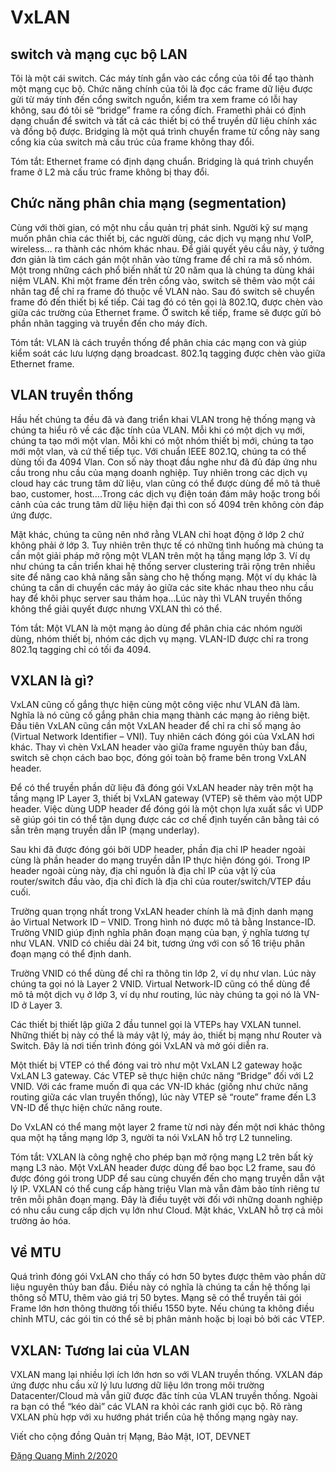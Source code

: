﻿# VxLAN

##  switch và mạng cục bộ LAN

Tôi là một cái switch. Các máy tính gắn vào các cổng của tôi để tạo thành một mạng cục bộ. Chức năng chính của tôi là đọc các frame dữ liệu được gửi từ máy tính đến cổng switch nguồn, kiểm tra xem frame có lỗi hay không, sau đó tôi sẽ “bridge” frame ra cổng đích. Framethì phải có định dạng chuẩn để switch và tất cả các thiết bị có thể truyền dữ liệu chính xác và đồng bộ được. Bridging là một quá trình chuyển frame từ cổng này sang cổng kia của switch mà cấu trúc của frame không thay đổi.

  

Tóm tắt: Ethernet frame có định dạng chuẩn. Bridging là quá trình chuyển frame ở L2 mà cấu trúc frame không bị thay đổi.

  

## Chức năng phân chia mạng (segmentation)

  

Cùng với thời gian, có một nhu cầu quản trị phát sinh. Người kỹ sư mạng muốn phân chia các thiết bị, các người dùng, các dịch vụ mạng như VoIP, wireless… ra thành các nhóm khác nhau. Để giải quyết yêu cầu này, ý tưởng đơn giản là tìm cách gán một nhãn vào từng frame để chỉ ra mã số nhóm. Một trong những cách phổ biến nhất từ 20 năm qua là chúng ta dùng khái niệm VLAN. Khi một frame đến trên cổng vào, switch sẽ thêm vào một cái nhãn tag để chỉ ra frame đó thuộc về VLAN nào. Sau đó switch sẽ chuyển frame đó đến thiết bị kế tiếp. Cái tag đó có tên gọi là 802.1Q, được chèn vào giữa các trường của Ethernet frame. Ở switch kế tiếp, frame sẽ được gửi bỏ phần nhãn tagging và truyền đến cho máy đích.

  

Tóm tắt: VLAN là cách truyền thống để phân chia các mạng con và giúp kiểm soát các lưu lượng dạng broadcast. 802.1q tagging được chèn vào giữa Ethernet frame.

  

## VLAN truyền thống

  

Hầu hết chúng ta đều đã và đang triển khai VLAN trong hệ thống mạng và chúng ta hiểu rõ về các đặc tính của VLAN. Mỗi khi có một dịch vụ mới, chúng ta tạo mới một vlan. Mỗi khi có một nhóm thiết bị mới, chúng ta tạo mới một vlan, và cứ thế tiếp tục. Với chuẩn IEEE 802.1Q, chúng ta có thể dùng tối đa 4094 Vlan. Con số này thoạt đầu nghe như đã đủ đáp ứng nhu cầu trong nhu cầu của mạng doanh nghiệp. Tuy nhiên trong các dịch vụ cloud hay các trung tâm dữ liệu, vlan cũng có thể được dùng để mô tả thuê bao, customer, host….Trong các dịch vụ điện toán đám mây hoặc trong bối cảnh của các trung tâm dữ liệu hiện đại thì con số 4094 trên không còn đáp ứng được.

  

Mặt khác, chúng ta cũng nên nhớ rằng VLAN chỉ hoạt động ở lớp 2 chứ không phải ở lớp 3. Tuy nhiên trên thực tế có những tình huống mà chúng ta cần một giải pháp mở rộng một VLAN trên một hạ tầng mạng lớp 3. Ví dụ như chúng ta cần triển khai hệ thống server clustering trãi rộng trên nhiều site để nâng cao khả năng sẵn sàng cho hệ thống mạng. Một ví dụ khác là chúng ta cần di chuyển các máy ảo giữa các site khác nhau theo nhu cầu hay để khôi phục server sau thảm họa…Lúc này thì VLAN truyền thống không thể giải quyết được nhưng VXLAN thì có thể.

  

Tóm tắt: Một VLAN là một mạng ảo dùng để phân chia các nhóm người dùng, nhóm thiết bị, nhóm các dịch vụ mạng. VLAN-ID được chỉ ra trong 802.1q tagging chỉ có tối đa 4094.

  

## VXLAN là gì?

  

VxLAN cũng cố gắng thực hiện cùng một công việc như VLAN đã làm. Nghĩa là nó cũng cố gắng phân chia mạng thành các mạng ảo riêng biệt. Đầu tiên VxLAN cũng cần một VxLAN header để chỉ ra chỉ số mạng ảo (Virtual Network Identifier – VNI). Tuy nhiên cách đóng gói của VxLAN hơi khác. Thay vì chèn VxLAN header vào giữa frame nguyên thủy ban đầu, switch sẽ chọn cách bao bọc, đóng gói toàn bộ frame bên trong VxLAN header.

  

Để có thể truyền phần dữ liệu đã đóng gói VxLAN header này trên một hạ tầng mạng IP Layer 3, thiết bị VxLAN gateway (VTEP) sẽ thêm vào một UDP header. Việc dùng UDP header để đóng gói là một chọn lựa xuất sắc vì UDP sẽ giúp gói tin có thể tận dụng được các cơ chế định tuyến cân bằng tải có sẵn trên mạng truyền dẫn IP (mạng underlay).



  

Sau khi đã được đóng gói bởi UDP header, phần địa chỉ IP header ngoài cùng là phần header do mạng truyền dẫn IP thực hiện đóng gói. Trong IP header ngoài cùng này, địa chỉ nguồn là địa chỉ IP của vật lý của router/switch đầu vào, địa chỉ đích là địa chỉ của router/switch/VTEP đầu cuối.

  

Trường quan trọng nhất trong VxLAN header chính là mã định danh mạng ảo Virtual Network ID – VNID. Trong hình nó được mô tả bằng Instance-ID. Trường VNID giúp định nghĩa phân đoạn mạng của bạn, ý nghĩa tương tự như VLAN. VNID có chiều dài 24 bit, tương ứng với con số 16 triệu phân đoạn mạng có thể định danh.

  

Trường VNID có thể dùng để chỉ ra thông tin lớp 2, ví dụ như vlan. Lúc này chúng ta gọi nó là Layer 2 VNID. Virtual Network-ID cũng có thể dùng để mô tả một dịch vụ ở lớp 3, ví dụ như routing, lúc này chúng ta gọi nó là VN-ID ở Layer 3.

  

Các thiết bị thiết lập giữa 2 đầu tunnel gọi là VTEPs hay VXLAN tunnel. Những thiết bị này có thể là máy vật lý, máy ảo, thiết bị mạng như Router và Switch. Đây là nơi tiến trình đóng gói VxLAN và mở gói diễn ra.

  

Một thiết bị VTEP có thể đóng vai trò như một VxLAN L2 gateway hoặc VxLAN L3 gateway. Các VTEP sẽ thực hiện chức năng “Bridge” đối với L2 VNID. Với các frame muốn đi qua các VN-ID khác (giống như chức năng routing giữa các vlan truyền thống), lúc này VTEP sẽ “route” frame đến L3 VN-ID để thực hiện chức năng route.

Do VxLAN có thể mang một layer 2 frame từ nơi này đến một nơi khác thông qua một hạ tầng mạng lớp 3, người ta nói VxLAN hỗ trợ L2 tunneling.

  

Tóm tắt: VXLAN là công nghệ cho phép bạn mở rộng mạng L2 trên bất kỳ mạng L3 nào. Một VxLAN header được dùng để bao bọc L2 frame, sau đó được đóng gói trong UDP để sau cùng chuyến đến cho mạng truyền dẫn vật lý IP. VXLAN có thể cung cấp hàng triệu Vlan mà vẫn đảm bảo tính riêng tư trên mỗi phân đoạn mạng. Đây là điều tuyệt vời đối với những doanh nghiệp có nhu cầu cung cấp dịch vụ lớn như Cloud. Mặt khác, VxLAN hỗ trợ cả môi trường ảo hóa.

  

## Về MTU

  

Quá trình đóng gói VxLAN cho thấy có hơn 50 bytes được thêm vào phần dữ liệu nguyên thủy ban đầu. Điều này có nghĩa là chúng ta cần hệ thống lại thông số MTU, thêm vào giá trị 50 bytes. Mạng sẽ có thể truyền tải gói Frame lớn hơn thông thường tối thiểu 1550 byte. Nếu chúng ta không điều chỉnh MTU, các gói tin có thể sẽ bị phân mảnh hoặc bị loại bỏ bởi các VTEP.

  

## VXLAN: Tương lai của VLAN

  

VXLAN mang lại nhiều lợi ích lớn hơn so với VLAN truyền thống. VXLAN đáp ứng được nhu cầu xử lý lưu lương dữ liệu lớn trong môi trường Datacenter/Cloud mà vẫn giữ được đăc tính của VLAN truyền thống. Ngoài ra bạn có thể “kéo dài” các VLAN ra khỏi các ranh giới cục bộ. Rõ ràng VXLAN phù hợp với xu hướng phát triển của hệ thống mạng ngày nay.

Viết cho cộng đồng Quản trị Mạng, Bảo Mật, IOT, DEVNET



[  Đặng Quang Minh 2/2020
](https://www.facebook.com/photo.php?fbid=3001387829881160&set=gm.877797646004917&type=3&eid=ARBdndKoL-ma-nql7rtJb67TvHDv8uT4R8HADHBf9pGaqS3pyKbjzAJo6mqAdYpLjqjdkQoDc1F3vTtI&ifg=1)
